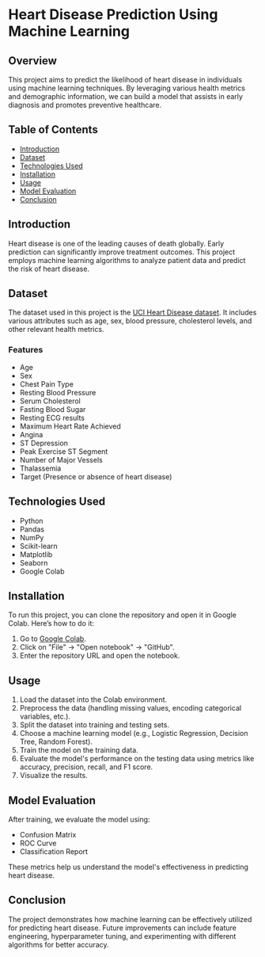 # Heart Disease Prediction Using Machine Learning

## Overview

This project aims to predict the likelihood of heart disease in individuals using machine learning techniques. By leveraging various health metrics and demographic information, we can build a model that assists in early diagnosis and promotes preventive healthcare.

## Table of Contents

- [Introduction](#introduction)
- [Dataset](#dataset)
- [Technologies Used](#technologies-used)
- [Installation](#installation)
- [Usage](#usage)
- [Model Evaluation](#model-evaluation)
- [Conclusion](#conclusion)
  

## Introduction

Heart disease is one of the leading causes of death globally. Early prediction can significantly improve treatment outcomes. This project employs machine learning algorithms to analyze patient data and predict the risk of heart disease.

## Dataset

The dataset used in this project is the [UCI Heart Disease dataset](https://archive.ics.uci.edu/ml/datasets/heart+Disease). It includes various attributes such as age, sex, blood pressure, cholesterol levels, and other relevant health metrics.

### Features
- Age
- Sex
- Chest Pain Type
- Resting Blood Pressure
- Serum Cholesterol
- Fasting Blood Sugar
- Resting ECG results
- Maximum Heart Rate Achieved
- Angina
- ST Depression
- Peak Exercise ST Segment
- Number of Major Vessels
- Thalassemia
- Target (Presence or absence of heart disease)

## Technologies Used

- Python
- Pandas
- NumPy
- Scikit-learn
- Matplotlib
- Seaborn
- Google Colab

## Installation

To run this project, you can clone the repository and open it in Google Colab. Here’s how to do it:

1. Go to [Google Colab](https://colab.research.google.com/).
2. Click on "File" -> "Open notebook" -> "GitHub".
3. Enter the repository URL and open the notebook.

## Usage

1. Load the dataset into the Colab environment.
2. Preprocess the data (handling missing values, encoding categorical variables, etc.).
3. Split the dataset into training and testing sets.
4. Choose a machine learning model (e.g., Logistic Regression, Decision Tree, Random Forest).
5. Train the model on the training data.
6. Evaluate the model's performance on the testing data using metrics like accuracy, precision, recall, and F1 score.
7. Visualize the results.

## Model Evaluation

After training, we evaluate the model using:
- Confusion Matrix
- ROC Curve
- Classification Report

These metrics help us understand the model's effectiveness in predicting heart disease.

## Conclusion

The project demonstrates how machine learning can be effectively utilized for predicting heart disease. Future improvements can include feature engineering, hyperparameter tuning, and experimenting with different algorithms for better accuracy.

